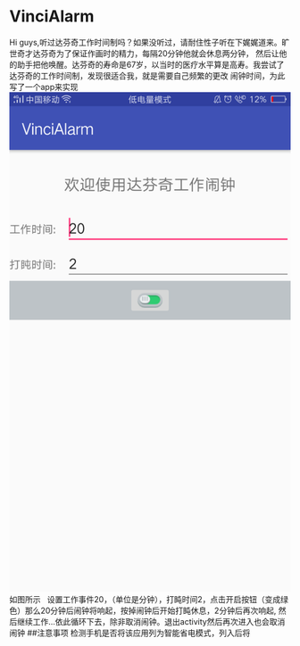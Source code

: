 # VinciAlarm
Hi guys,听过达芬奇工作时间制吗？如果没听过，请耐住性子听在下娓娓道来。旷世奇才达芬奇为了保证作画时的精力，每隔20分钟他就会休息两分钟，
然后让他的助手把他唤醒。达芬奇的寿命是67岁，以当时的医疗水平算是高寿。我尝试了达芬奇的工作时间制，发现很适合我，就是需要自己频繁的更改
闹钟时间，为此写了一个app来实现
![](https://raw.githubusercontent.com/dreamBigYoung/VinciAlarm/master/readmeimg/readme001.png) 
如图所示 
 设置工作事件20，（单位是分钟），打盹时间2，点击开启按钮（变成绿色）那么20分钟后闹钟将响起，按掉闹钟后开始打盹休息，2分钟后再次响起,
 然后继续工作...依此循环下去，除非取消闹钟。退出activity然后再次进入也会取消闹钟
 ##注意事项
 检测手机是否将该应用列为智能省电模式，列入后将
